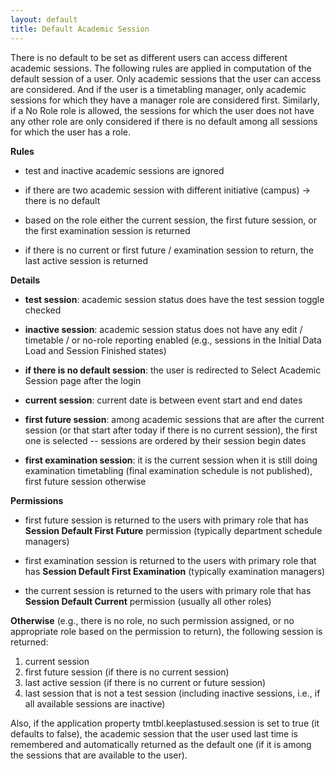 ```yaml
---
layout: default
title: Default Academic Session
---
```



There is no default to be set as different users can access different academic sessions. The following rules are applied in computation of the default session of a user. Only academic sessions that the user can access are considered. And if the user is a timetabling manager, only academic sessions for which they have a manager role are considered first. Similarly, if a No Role role is allowed, the sessions for which the user does not have any other role are only considered if there is no default among all sessions for which the user has a role.

**Rules**

* test and inactive academic sessions are ignored

* if there are two academic session with different initiative (campus) → there is no default

* based on the role either the current session, the first future session, or the first examination session is returned

* if there is no current or first future / examination session to return, the last active session is returned

**Details**

* **test session**: academic session status does have the test session toggle checked

* **inactive session**: academic session status does not have any edit / timetable / or no-role reporting enabled (e.g., sessions in the Initial Data Load and Session Finished states)

* **if there is no default session**: the user is redirected to Select Academic Session page after the login

* **current session**: current date is between event start and end dates

* **first future session**: among academic sessions that are after the current session (or that start after today if there is no current session), the first one is selected -- sessions are ordered by their session begin dates

* **first examination session**: it is the current session when it is still doing examination timetabling (final examination schedule is not published), first future session otherwise

**Permissions**

* first future session is returned to the users with primary role that has **Session Default First Future** permission (typically department schedule managers)

* first examination session is returned to the users with primary role that has **Session Default First Examination** (typically examination managers)

* the current session is returned to the users with primary role that has **Session Default Current** permission (usually all other roles)

**Otherwise** (e.g., there is no role, no such permission assigned, or no appropriate role based on the permission to return), the following session is returned:

1. current session
2. first future session (if there is no current session)
3. last active session (if there is no current or future session)
4. last session that is not a test session (including inactive sessions, i.e., if all available sessions are inactive)

Also, if the application property tmtbl.keeplastused.session is set to true (it defaults to false), the academic session that the user used last time is remembered and automatically returned as the default one (if it is among the sessions that are available to the user).
